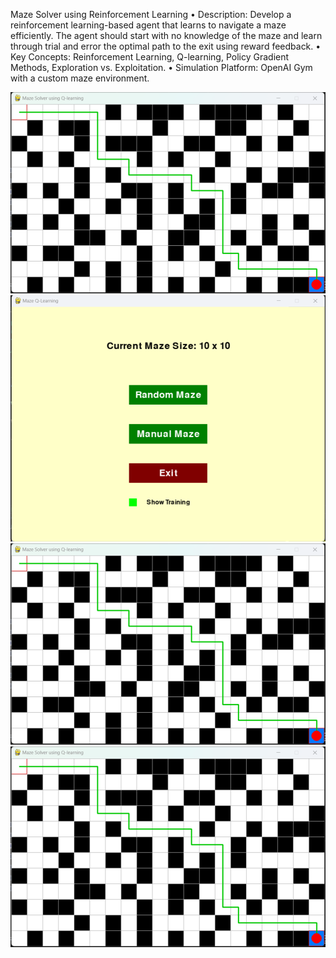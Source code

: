 Maze Solver using Reinforcement Learning
• Description: Develop a reinforcement learning-based agent that learns to navigate a maze efficiently. The agent should start with no knowledge of the maze and learn through trial and error the optimal path to the exit using reward feedback.
• Key Concepts: Reinforcement Learning, Q-learning, Policy Gradient Methods, Exploration vs. Exploitation.
• Simulation Platform: OpenAI Gym with a custom maze environment.

![Image Alt](https://github.com/Ghanem-MO/Maze-Solver-using-Reinforcement-Learning-Q-Learning-AI/blob/90597132d46c49b0e1bfe52c34747a066a589182/image.png)
![Image Alt](https://github.com/Ghanem-MO/Maze-Solver-using-Reinforcement-Learning-Q-Learning-AI/blob/bcd8a75ebd63542ed66afa300c10733dd90db4e6/photo1.png)
![Image Alt](https://github.com/Ghanem-MO/Maze-Solver-using-Reinforcement-Learning-Q-Learning-AI/blob/90597132d46c49b0e1bfe52c34747a066a589182/image.png)
![Image Alt](https://github.com/Ghanem-MO/Maze-Solver-using-Reinforcement-Learning-Q-Learning-AI/blob/90597132d46c49b0e1bfe52c34747a066a589182/image.png)
